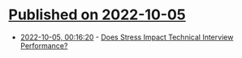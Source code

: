 # [Published on 2022-10-05](index.md)

* [2022-10-05, 00:16:20](https://lobste.rs/s/3ttjz5/does_stress_impact_technical_interview) - [Does Stress Impact Technical Interview Performance?](https://gameweld.medium.com/the-case-for-the-private-technical-interview-4a92947e1692)
